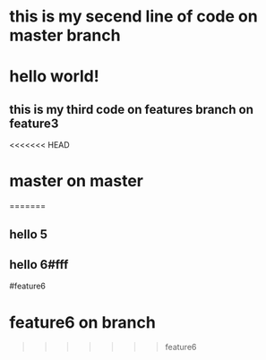 # this is my secend line of code on master branch
# hello world!
## this is my third code on features branch on feature3
<<<<<<< HEAD
# master on master
=======
## hello 5
## hello 6#fff
#feature6
# feature6 on branch
>>>>>>> feature6
